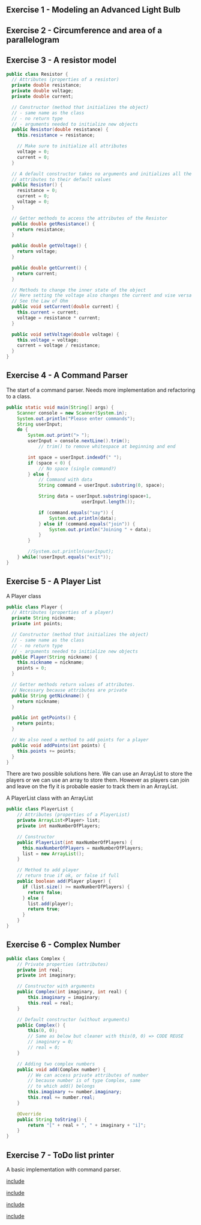 ## Exercise 1 - Modeling an Advanced Light Bulb

## Exercise 2 - Circumference and area of a parallelogram

## Exercise 3 - A resistor model

```java
public class Resistor {
  // Attributes (properties of a resistor)
  private double resistance;
  private double voltage;
  private double current;

  // Constructor (method that initializes the object)
  // - same name as the class
  // - no return type
  // - arguments needed to initialize new objects
  public Resistor(double resistance) {
    this.resistance = resistance;

    // Make sure to initialize all attributes
    voltage = 0;
    current = 0;
  }

  // A default constructor takes no arguments and initializes all the
  // attributes to their default values
  public Resistor() {
    resistance = 0;
    current = 0;
    voltage = 0;
  }

  // Getter methods to access the attributes of the Resistor
  public double getResistance() {
    return resistance;
  }

  public double getVoltage() {
    return voltage;
  }

  public double getCurrent() {
    return current;
  }

  // Methods to change the inner state of the object
  // Here setting the voltage also changes the current and vise versa
  // See the Law of Ohm
  public void setCurrent(double current) {
    this.current = current;
    voltage = resistance * current;
  }

  public void setVoltage(double voltage) {
    this.voltage = voltage;
    current = voltage / resistance;
  }
}
```

## Exercise 4 - A Command Parser

The start of a command parser. Needs more implementation and refactoring to a class.

```java
public static void main(String[] args) {
    Scanner console = new Scanner(System.in);
    System.out.println("Please enter commands");
    String userInput;
    do {
        System.out.print("> ");
        userInput = console.nextLine().trim();
            // trim() to remove whitespace at beginning and end

        int space = userInput.indexOf(" ");
        if (space < 0) {
            // No space (single command?)
        } else {
            // Command with data
            String command = userInput.substring(0, space);

            String data = userInput.substring(space+1,
                            userInput.length());

            if (command.equals("say")) {
                System.out.println(data);
            } else if (command.equals("join")) {
                System.out.println("Joining " + data);
            }
        }

        //System.out.println(userInput);
    } while(!userInput.equals("exit"));
}
```

## Exercise 5 - A Player List

A Player class

```java
public class Player {
  // Attributes (properties of a player)
  private String nickname;
  private int points;

  // Constructor (method that initializes the object)
  // - same name as the class
  // - no return type
  // - arguments needed to initialize new objects
  public Player(String nickname) {
    this.nickname = nickname;
    points = 0;
  }

  // Getter methods return values of attributes.
  // Necessary because attributes are private
  public String getNickname() {
    return nickname;
  }

  public int getPoints() {
    return points;
  }

  // We also need a method to add points for a player
  public void addPoints(int points) {
    this.points += points;
  }
}
```

There are two possible solutions here. We can use an ArrayList to store the players or we can use an array to store them. However as players can join and leave on the fly it is probable easier to track them in an ArrayList.

A PlayerList class with an ArrayList
```java
public class PlayerList {
    // Attributes (properties of a PlayerList)
    private ArrayList<Player> list;
    private int maxNumberOfPlayers;

    // Constructor
    public PlayerList(int maxNumberOfPlayers) {
      this.maxNumberOfPlayers = maxNumberOfPlayers;
      list = new ArrayList();
    }

    // Method to add player
    // return true if ok, or false if full
    public boolean add(Player player) {
      if (list.size() >= maxNumberOfPlayers) {
        return false;
      } else {
        list.add(player);
        return true;
      }
    }
}
```

## Exercise 6 - Complex Number

```java
public class Complex {
    // Private properties (attributes)
    private int real;
    private int imaginary;

    // Constructor with arguments
    public Complex(int imaginary, int real) {
        this.imaginary = imaginary;
        this.real = real;
    }

    // Default constructor (without arguments)
    public Complex() {
        this(0, 0);
        // Same as below but cleaner with this(0, 0) => CODE REUSE
        // imaginary = 0;
        // real = 0;
    }

    // Adding two complex numbers
    public void add(Complex number) {
        // We can access private attributes of number
        // because number is of type Complex, same
        // to which add() belongs
        this.imaginary += number.imaginary;
        this.real += number.real;
    }

    @Override
    public String toString() {
        return "[" + real + ", " + imaginary + "i]";
    }
}
```

## Exercise 7 - ToDo list printer

A basic implementation with command parser.

[include](code/ToDoListApplication/src/todolistapplication/MyToDoNow.java)

[include](code/ToDoListApplication/src/todolistapplication/ToDoApp.java)

[include](code/ToDoListApplication/src/todolistapplication/ToDoList.java)

[include](code/ToDoListApplication/src/todolistapplication/ToDo.java)
